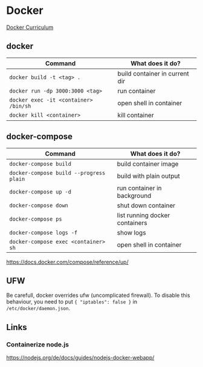 # Docker

[Docker Curriculum](https://docker-curriculum.com/)

## docker

| Command                               | What does it do?               |
| ------------------------------------- | ------------------------------ |
| `docker build -t <tag> .`             | build container in current dir |
| `docker run -dp 3000:3000 <tag>`      | run container                  |
| `docker exec -it <container> /bin/sh` | open shell in container        |
| `docker kill <container>`             | kill container                 |

## docker-compose

| Command                                 | What does it do?               |
| --------------------------------------- | ------------------------------ |
| `docker-compose build`                  | build container image          |
| `docker-compose build --progress plain` | build with plain output        |
| `docker-compose up -d`                  | run container in background    |
| `docker-compose down`                   | shut down container            |
| `docker-compose ps`                     | list running docker containers |
| `docker-compose logs -f`                | show logs                      |
| `docker-compose exec <container> sh`    | open shell in container        |

https://docs.docker.com/compose/reference/up/

## UFW

Be carefull, docker overrides ufw (uncomplicated firewall). To disable this behaviour, you need to put
`{ "iptables": false }` in `/etc/docker/daemon.json`.

## Links

### Containerize node.js

https://nodejs.org/de/docs/guides/nodejs-docker-webapp/
